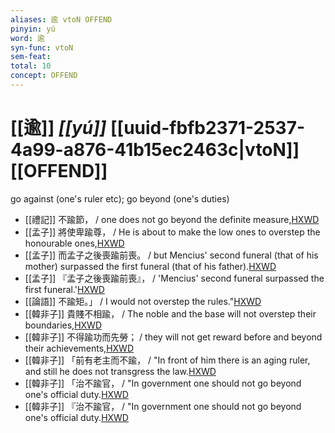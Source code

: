 ```yaml
---
aliases: 逾 vtoN OFFEND
pinyin: yú
word: 逾
syn-func: vtoN
sem-feat: 
total: 10
concept: OFFEND 
---
```

# [[逾]] *[[yú]]*  [[uuid-fbfb2371-2537-4a99-a876-41b15ec2463c|vtoN]] [[OFFEND]]
go against (one's ruler etc); go beyond (one's duties)
 - [[禮記]] 不踰節， / one does not go beyond the definite measure,[HXWD](https://hxwd.org/textview.html?location=KR1d0052_tls_001-5a.11)
 - [[孟子]] 將使卑踰尊， / He is about to make the low ones to overstep the honourable ones,[HXWD](https://hxwd.org/textview.html?location=KR1h0001_tls_002-48a.4)
 - [[孟子]] 而孟子之後喪踰前喪。 / but Mencius' second funeral (that of his mother) surpassed the first funeral (that of his father).[HXWD](https://hxwd.org/textview.html?location=KR1h0001_tls_002-70a.6)
 - [[孟子]] 『孟子之後喪踰前喪』， / 'Mencius' second funeral surpassed the first funeral.'[HXWD](https://hxwd.org/textview.html?location=KR1h0001_tls_002-73a.4)
 - [[論語]] 不踰矩。」 / I would not overstep the rules."[HXWD](https://hxwd.org/textview.html?location=KR1h0004_tls_002-5a.1)
 - [[韓非子]] 貴賤不相踰， / The noble and the base will not overstep their boundaries,[HXWD](https://hxwd.org/textview.html?location=KR3c0005_tls_006-22a.6)
 - [[韓非子]] 不得踰功而先勞； / they will not get reward before and beyond their achievements,[HXWD](https://hxwd.org/textview.html?location=KR3c0005_tls_018-5a.6)
 - [[韓非子]] 「前有老主而不踰， / "In front of him there is an aging ruler, and still he does not transgress the law.[HXWD](https://hxwd.org/textview.html?location=KR3c0005_tls_034-98a.6)
 - [[韓非子]] 「治不踰官， / "In government one should not go beyond one's official duty.[HXWD](https://hxwd.org/textview.html?location=KR3c0005_tls_038-55a.4)
 - [[韓非子]] 『治不踰官， / "In government one should not go beyond one's official duty.[HXWD](https://hxwd.org/textview.html?location=KR3c0005_tls_043-13a.10)